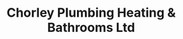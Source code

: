 ---
title: "Chorley Plumbing Heating & Bathrooms Ltd"
url: /chorley/chorley-plumbing-heating-und-bathrooms-ltd/
shop: Baustoffe
---
